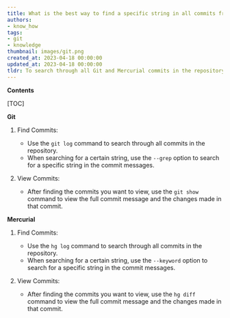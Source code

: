 ```yaml
---
title: What is the best way to find a specific string in all commits from both git and mercurial in a repository?
authors:
- know_how
tags:
- git
- knowledge
thumbnail: images/git.png
created_at: 2023-04-18 00:00:00
updated_at: 2023-04-18 00:00:00
tldr: To search through all Git and Mercurial commits in the repository for a certain string, use the respective commands `git log` and `hg log` with the `-S <string>` option.
---
```


**Contents**

[TOC]

**Git**

1. Find Commits: 
   - Use the `git log` command to search through all commits in the repository. 
   - When searching for a certain string, use the `--grep` option to search for a specific string in the commit messages.

2. View Commits: 
   - After finding the commits you want to view, use the `git show` command to view the full commit message and the changes made in that commit.

**Mercurial**

1. Find Commits: 
   - Use the `hg log` command to search through all commits in the repository. 
   - When searching for a certain string, use the `--keyword` option to search for a specific string in the commit messages.

2. View Commits: 
   - After finding the commits you want to view, use the `hg diff` command to view the full commit message and the changes made in that commit.
